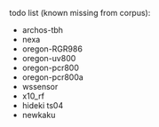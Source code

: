 todo list (known missing from corpus):

- archos-tbh
- nexa
- oregon-RGR986
- oregon-uv800
- oregon-pcr800
- oregon-pcr800a
- wssensor
- x10_rf
- hideki ts04
- newkaku

